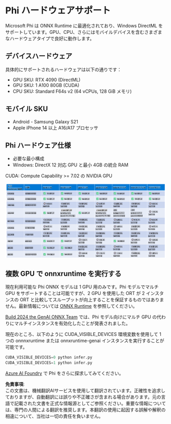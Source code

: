 # Phi ハードウェアサポート

Microsoft Phi は ONNX Runtime に最適化されており、Windows DirectML をサポートしています。GPU、CPU、さらにはモバイルデバイスを含むさまざまなハードウェアタイプで良好に動作します。

## デバイスハードウェア
具体的にサポートされるハードウェアは以下の通りです：

- GPU SKU: RTX 4090 (DirectML)
- GPU SKU: 1 A100 80GB (CUDA)
- CPU SKU: Standard F64s v2 (64 vCPUs, 128 GiB メモリ)

## モバイル SKU

- Android - Samsung Galaxy S21
- Apple iPhone 14 以上 A16/A17 プロセッサ

## Phi ハードウェア仕様

- 必要な最小構成
- Windows: DirectX 12 対応 GPU と最小 4GB の統合 RAM

CUDA: Compute Capability >= 7.02 の NVIDIA GPU

![HardwareSupport](../../../../../translated_images/01.phihardware.925db5699da7752cf486314e6db087580583cfbcd548970f8a257e31a8aa862c.ja.png)

## 複数 GPU で onnxruntime を実行する

現在利用可能な Phi ONNX モデルは 1 GPU 用のみです。Phi モデルでマルチ GPU をサポートすることは可能ですが、2 GPU を使用した ORT が 2 インスタンスの ORT と比較してスループットが向上することを保証するものではありません。最新情報については [ONNX Runtime](https://onnxruntime.ai/) を参照してください。

[Build 2024 the GenAI ONNX Team](https://youtu.be/WLW4SE8M9i8?si=EtG04UwDvcjunyfC) では、Phi モデル向けにマルチ GPU の代わりにマルチインスタンスを有効化したことが発表されました。

現在のところ、以下のように CUDA_VISIBLE_DEVICES 環境変数を使用して 1 つの onnnxruntime または onnxruntime-genai インスタンスを実行することが可能です。

```Python
CUDA_VISIBLE_DEVICES=0 python infer.py
CUDA_VISIBLE_DEVICES=1 python infer.py
```

[Azure AI Foundry](https://ai.azure.com) で Phi をさらに探求してみてください。

**免責事項**:  
この文書は、機械翻訳AIサービスを使用して翻訳されています。正確性を追求しておりますが、自動翻訳には誤りや不正確さが含まれる場合があります。元の言語で記載された文書を正式な情報源としてご参照ください。重要な情報については、専門の人間による翻訳を推奨します。本翻訳の使用に起因する誤解や解釈の相違について、当社は一切の責任を負いません。